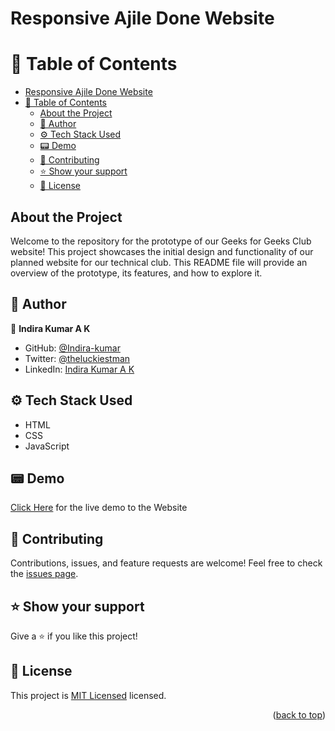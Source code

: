 # Responsive Ajile Done Website
<a name="readme-top"></a>
# 📗 Table of Contents

- [Responsive Ajile Done Website](#responsive-ajile-done-website)
- [📗 Table of Contents](#-table-of-contents)
  - [About the Project ](#about-the-project-)
  - [👥 Author ](#-author-)
  - [⚙️ Tech Stack Used ](#️-tech-stack-used-)
  - [📟 Demo ](#-demo-)
  - [🤝 Contributing ](#-contributing-)
  - [⭐️ Show your support ](#️-show-your-support-)
  - [📝 License ](#-license-)

## About the Project <a name="about-project"></a>
Welcome to the repository for the prototype of our Geeks for Geeks Club website! This project showcases the initial design and functionality of our planned website for our technical club. This README file will provide an overview of the prototype, its features, and how to explore it.

## 👥 Author <a name="authors"></a>

👤 **Indira Kumar A K**

- GitHub: [@Indira-kumar](https://github.com/Indira-kumar)
- Twitter: [@theluckiestman](https://twitter.com/theluckiestman)
- LinkedIn: [Indira Kumar A K](https://www.linkedin.com/in/indira-kumar-a-k-b612381bb/)

## ⚙️ Tech Stack Used <a name="tech-stack"></a>
- HTML
- CSS
- JavaScript

## 📟 Demo <a name="demo"></a>

[Click Here](https://indira-kumar.github.io/gfg-web-prototype/) for the live demo to the Website

## 🤝 Contributing <a name="contributing"></a>

Contributions, issues, and feature requests are welcome!
Feel free to check the [issues page]().

<!-- SUPPORT -->

## ⭐️ Show your support <a name="support"></a>

Give a ⭐️ if you like this project!

<!-- LICENSE -->

## 📝 License <a name="license"></a>

This project is [MIT Licensed](./LICENSE) licensed.

<p align="right">(<a href="#readme-top">back to top</a>)</p>

